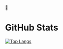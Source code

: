😬

# GitHub Stats
[![Top Langs](https://github-readme-stats.vercel.app/api/top-langs/?username=anuraghazra)](https://github.com/greenluck18/github-readme-stats)
